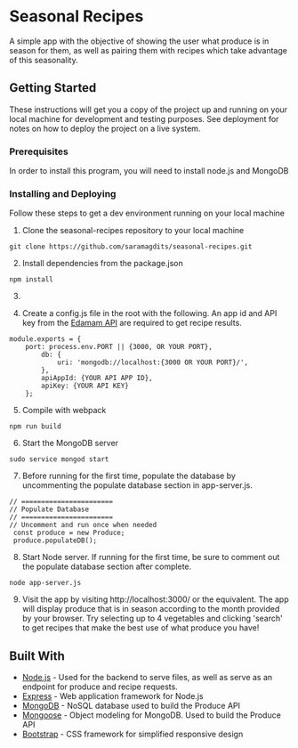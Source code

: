 # Seasonal Recipes

A simple app with the objective of showing the user what produce is in season for them, as well as pairing them with recipes which take advantage of this seasonality.

## Getting Started

These instructions will get you a copy of the project up and running on your local machine for development and testing purposes. See deployment for notes on how to deploy the project on a live system.

### Prerequisites

In order to install this program, you will need to install node.js and MongoDB

### Installing and Deploying

Follow these steps to get a dev environment running on your local machine

1. Clone the seasonal-recipes repository to your local machine

```
git clone https://github.com/saramagdits/seasonal-recipes.git
```

2. Install dependencies from the package.json

```
npm install
```
3.

4. Create a config.js file in the root with the following. An app id and API key from the [Edamam API](https://developer.edamam.com/) are required to get recipe results.
```
module.exports = {
    port: process.env.PORT || {3000, OR YOUR PORT},
        db: {
            uri: 'mongodb://localhost:{3000 OR YOUR PORT}/',
        },
        apiAppId: {YOUR API APP ID},
        apiKey: {YOUR API KEY}
    };
```

5. Compile with webpack
```
npm run build
```

6. Start the MongoDB server
```
sudo service mongod start
```

7. Before running for the first time, populate the database by uncommenting the populate database section in app-server.js.
```
// =======================
// Populate Database
// =======================
// Uncomment and run once when needed
 const produce = new Produce;
 produce.populateDB();
```

8. Start Node server. If running for the first time, be sure to comment out the populate database section after complete.
```
node app-server.js
```

9. Visit the app by visiting http://localhost:3000/ or the equivalent. The app will display produce that is in season according to the month provided by your browser.
Try selecting up to 4 vegetables and clicking 'search' to get recipes that make the best use of what produce you have!

## Built With

* [Node.js](https://nodejs.org/en/) - Used for the backend to serve files, as well as serve as an endpoint for produce and recipe requests.
* [Express](https://expressjs.com/) - Web application framework for Node.js
* [MongoDB](https://www.mongodb.com/) - NoSQL database used to build the Produce API
* [Mongoose](https://mongoosejs.com/) - Object modeling for MongoDB. Used to build the Produce API
* [Bootstrap](http://getbootstrap.com/) - CSS framework for simplified responsive design

